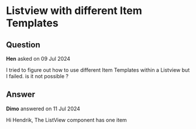 # Listview with different Item Templates

## Question

**Hen** asked on 09 Jul 2024

I tried to figure out how to use different Item Templates within a Listview but I failed. is it not possible ?

## Answer

**Dimo** answered on 11 Jul 2024

Hi Hendrik, The ListView component has one item <Template> for all its items. If you wish to render different content for different items, then use conditional statements inside the template. See a similar example in the Grid inline editing example. <GridCommandColumn> <GridCommandButton Command="Edit"> Edit </GridCommandButton> @if ((context as ProductDto).ProductId % 2==0)
{ <GridCommandButton Command="Delete" Icon="@SvgIcon.Trash"> Delete </GridCommandButton> } <GridCommandButton Command="Save"> Update </GridCommandButton> <GridCommandButton Command="Cancel"> Cancel </GridCommandButton> </GridCommandColumn> Regards, Dimo Progress Telerik
